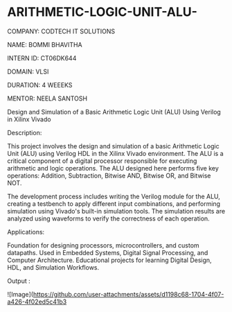 # ARITHMETIC-LOGIC-UNIT-ALU-

COMPANY: CODTECH IT SOLUTIONS

NAME: BOMMI BHAVITHA

INTERN ID: CT06DK644

DOMAIN: VLSI

DURATION: 4 WEEEKS

MENTOR: NEELA SANTOSH


Design and Simulation of a Basic Arithmetic Logic Unit (ALU) Using Verilog in Xilinx Vivado

Description:

This project involves the design and simulation of a basic Arithmetic Logic Unit (ALU) using Verilog HDL in the Xilinx Vivado environment. The ALU is a critical component of a digital processor responsible for executing arithmetic and logic operations. The ALU designed here performs five key operations: Addition, Subtraction, Bitwise AND, Bitwise OR, and Bitwise NOT.

            
The development process includes writing the Verilog module for the ALU, creating a testbench to apply different input combinations, and performing simulation using Vivado's built-in simulation tools. The simulation results are analyzed using waveforms to verify the correctness of each operation.

Applications:

Foundation for designing processors, microcontrollers, and custom datapaths.
Used in Embedded Systems, Digital Signal Processing, and Computer Architecture.
Educational projects for learning Digital Design, HDL, and Simulation Workflows.


Output :

![Image](https://github.com/user-attachments/assets/d1198c68-1704-4f07-a426-4f02ed5c41b3
